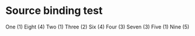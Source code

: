 # Source binding test

One (1)
Eight (4)
Two (1)
Three (2)
Six (4)
Four (3)
Seven (3)
Five (1)
Nine (5)

